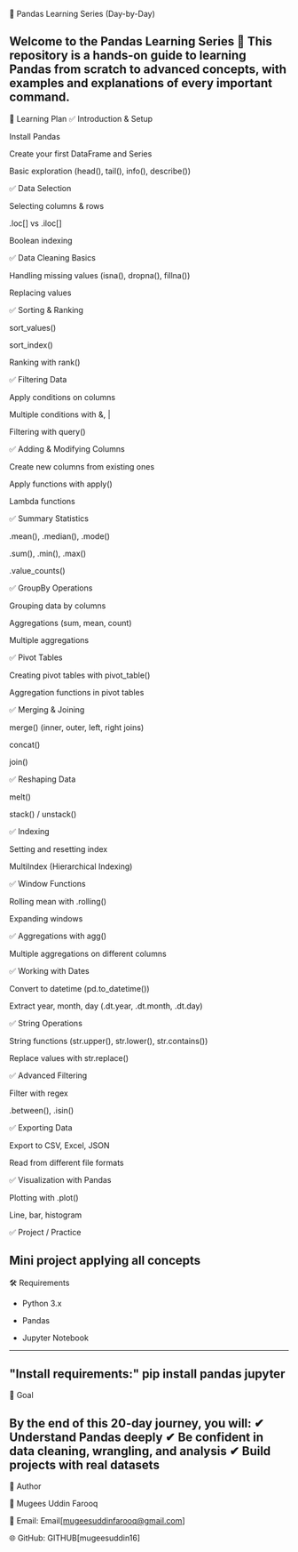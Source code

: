 📘 Pandas Learning Series (Day-by-Day)

Welcome to the Pandas Learning Series 🚀
This repository is a hands-on guide to learning Pandas from scratch to advanced concepts, with examples and explanations of every important command.
---
📅 Learning Plan
✅ Introduction & Setup

Install Pandas

Create your first DataFrame and Series

Basic exploration (head(), tail(), info(), describe())

✅ Data Selection

Selecting columns & rows

.loc[] vs .iloc[]

Boolean indexing

✅ Data Cleaning Basics

Handling missing values (isna(), dropna(), fillna())

Replacing values

✅ Sorting & Ranking

sort_values()

sort_index()

Ranking with rank()

✅ Filtering Data

Apply conditions on columns

Multiple conditions with &, |

Filtering with query()

✅ Adding & Modifying Columns

Create new columns from existing ones

Apply functions with apply()

Lambda functions

✅ Summary Statistics

.mean(), .median(), .mode()

.sum(), .min(), .max()

.value_counts()

✅ GroupBy Operations

Grouping data by columns

Aggregations (sum, mean, count)

Multiple aggregations

✅ Pivot Tables

Creating pivot tables with pivot_table()

Aggregation functions in pivot tables

✅ Merging & Joining

merge() (inner, outer, left, right joins)

concat()

join()

✅ Reshaping Data

melt()

stack() / unstack()

✅ Indexing

Setting and resetting index

MultiIndex (Hierarchical Indexing)

✅ Window Functions

Rolling mean with .rolling()

Expanding windows

✅ Aggregations with agg()

Multiple aggregations on different columns

✅ Working with Dates

Convert to datetime (pd.to_datetime())

Extract year, month, day (.dt.year, .dt.month, .dt.day)

✅ String Operations

String functions (str.upper(), str.lower(), str.contains())

Replace values with str.replace()

✅ Advanced Filtering

Filter with regex

.between(), .isin()

✅ Exporting Data

Export to CSV, Excel, JSON

Read from different file formats

✅ Visualization with Pandas

Plotting with .plot()

Line, bar, histogram

✅ Project / Practice

Mini project applying all concepts
---
🛠 Requirements

* Python 3.x

* Pandas

* Jupyter Notebook
---
"Install requirements:"
pip install pandas jupyter
---
🎯 Goal

By the end of this 20-day journey, you will:
✔ Understand Pandas deeply
✔ Be confident in data cleaning, wrangling, and analysis
✔ Build projects with real datasets
---
🌟 Author

👤 Mugees Uddin Farooq

📧 Email:  Email[mugeesuddinfarooq@gmail.com]

🌐 GitHub: GITHUB[mugeesuddin16]

